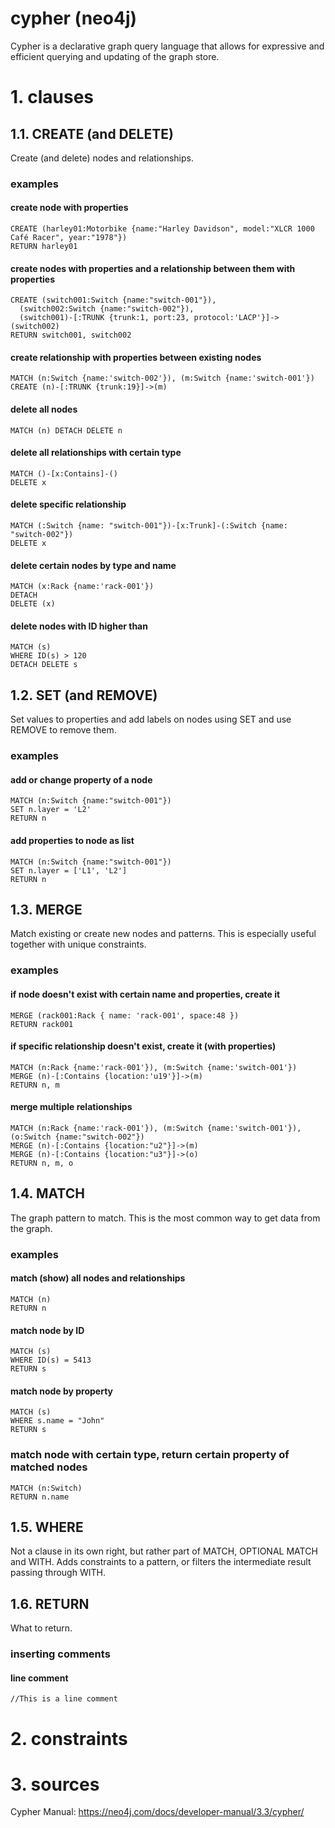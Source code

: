 # cypher (neo4j)
Cypher is a declarative graph query language that allows for expressive and efficient querying and updating of the graph store.

# 1. clauses
## 1.1. CREATE (and DELETE)
Create (and delete) nodes and relationships.

### examples
#### create node with properties
```
CREATE (harley01:Motorbike {name:"Harley Davidson", model:"XLCR 1000 Café Racer", year:"1978"})
RETURN harley01
```

#### create nodes with properties and a relationship between them with properties
```
CREATE (switch001:Switch {name:"switch-001"}),
  (switch002:Switch {name:"switch-002"}),
  (switch001)-[:TRUNK {trunk:1, port:23, protocol:'LACP'}]->(switch002)
RETURN switch001, switch002
```

#### create relationship with properties between existing nodes
```
MATCH (n:Switch {name:'switch-002'}), (m:Switch {name:'switch-001'})
CREATE (n)-[:TRUNK {trunk:19}]->(m)
```

#### delete all nodes
```
MATCH (n) DETACH DELETE n
```

#### delete all relationships with certain type
```
MATCH ()-[x:Contains]-() 
DELETE x
```

#### delete specific relationship
```
MATCH (:Switch {name: "switch-001"})-[x:Trunk]-(:Switch {name: "switch-002"}) 
DELETE x
```

#### delete certain nodes by type and name
```
MATCH (x:Rack {name:'rack-001'})
DETACH
DELETE (x)
```

#### delete nodes with ID higher than
```
MATCH (s)
WHERE ID(s) > 120
DETACH DELETE s
```

## 1.2. SET (and REMOVE)
Set values to properties and add labels on nodes using SET and use REMOVE to remove them.

### examples
#### add or change property of a node
```
MATCH (n:Switch {name:"switch-001"})
SET n.layer = 'L2'
RETURN n
```

#### add properties to node as list
```
MATCH (n:Switch {name:"switch-001"})
SET n.layer = ['L1', 'L2']
RETURN n
```

## 1.3. MERGE
Match existing or create new nodes and patterns. This is especially useful together with unique constraints.

### examples
#### if node doesn't exist with certain name and properties, create it
```
MERGE (rack001:Rack { name: 'rack-001', space:48 })
RETURN rack001
```

#### if specific relationship doesn't exist, create it (with properties)
```
MATCH (n:Rack {name:'rack-001'}), (m:Switch {name:'switch-001'})
MERGE (n)-[:Contains {location:'u19'}]->(m)
RETURN n, m
```

#### merge multiple relationships
```
MATCH (n:Rack {name:'rack-001'}), (m:Switch {name:'switch-001'}), (o:Switch {name:"switch-002"})
MERGE (n)-[:Contains {location:"u2"}]->(m)
MERGE (n)-[:Contains {location:"u3"}]->(o)
RETURN n, m, o
```

## 1.4. MATCH
The graph pattern to match. This is the most common way to get data from the graph.

### examples
#### match (show) all nodes and relationships

```
MATCH (n)
RETURN n
```

#### match node by ID
```
MATCH (s)
WHERE ID(s) = 5413
RETURN s
```

#### match node by property
```
MATCH (s)
WHERE s.name = "John"
RETURN s
```

### match node with certain type, return certain property of matched nodes
```
MATCH (n:Switch)
RETURN n.name
```

## 1.5. WHERE
Not a clause in its own right, but rather part of MATCH, OPTIONAL MATCH and WITH. Adds constraints to a pattern, or filters the intermediate result passing through WITH.

## 1.6. RETURN
What to return.

### inserting comments
#### line comment
```
//This is a line comment
```

# 2. constraints



# 3. sources
Cypher Manual: https://neo4j.com/docs/developer-manual/3.3/cypher/

